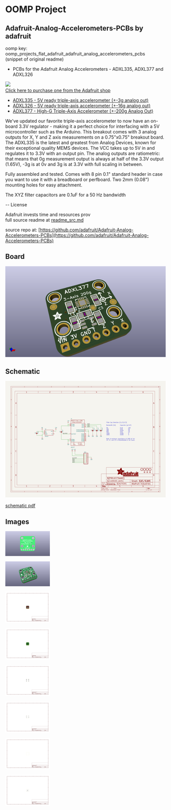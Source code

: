 # OOMP Project  
## Adafruit-Analog-Accelerometers-PCBs  by adafruit  
  
oomp key: oomp_projects_flat_adafruit_adafruit_analog_accelerometers_pcbs  
(snippet of original readme)  
  
- PCBs for the Adafruit Analog Accelerometers - ADXL335, ADXL377 and ADXL326  
  
<a href="http://www.adafruit.com/products/163"><img src="assets/image.jpg?raw=true" width="500px"><br/>Click here to purchase one from the Adafruit shop</a>  
  
* [ADXL335 - 5V ready triple-axis accelerometer (+-3g analog out)](https://www.adafruit.com/products/163)  
* [ADXL326 - 5V ready triple-axis accelerometer (+-16g analog out)](https://www.adafruit.com/product/1018)  
* [ADXL377 - High-G Triple-Axis Accelerometer (+-200g Analog Out)](https://www.adafruit.com/product/1413)  
  
We've updated our favorite triple-axis accelerometer to now have an on-board 3.3V regulator - making it a perfect choice for interfacing with a 5V microcontroller such as the Arduino. This breakout comes with 3 analog outputs for X, Y and Z axis measurements on a 0.75"x0.75" breakout board. The ADXL335 is the latest and greatest from Analog Devices, known for their exceptional quality MEMS devices. The VCC takes up to 5V in and regulates it to 3.3V with an output pin. The analog outputs are ratiometric: that means that 0g measurement output is always at half of the 3.3V output (1.65V), -3g is at 0v and 3g is at 3.3V with full scaling in between.  
  
Fully assembled and tested. Comes with 8 pin 0.1" standard header in case you want to use it with a breadboard or perfboard. Two 2mm (0.08") mounting holes for easy attachment.  
  
The XYZ filter capacitors are 0.1uF for a 50 Hz bandwidth  
  
-- License  
  
Adafruit invests time and resources prov  
  full source readme at [readme_src.md](readme_src.md)  
  
source repo at: [https://github.com/adafruit/Adafruit-Analog-Accelerometers-PCBs](https://github.com/adafruit/Adafruit-Analog-Accelerometers-PCBs)  
## Board  
  
[![working_3d.png](working_3d_600.png)](working_3d.png)  
## Schematic  
  
[![working_schematic.png](working_schematic_600.png)](working_schematic.png)  
  
[schematic pdf](working_schematic.pdf)  
## Images  
  
[![working_3D_bottom.png](working_3D_bottom_140.png)](working_3D_bottom.png)  
  
[![working_3D_top.png](working_3D_top_140.png)](working_3D_top.png)  
  
[![working_assembly_page_01.png](working_assembly_page_01_140.png)](working_assembly_page_01.png)  
  
[![working_assembly_page_02.png](working_assembly_page_02_140.png)](working_assembly_page_02.png)  
  
[![working_assembly_page_03.png](working_assembly_page_03_140.png)](working_assembly_page_03.png)  
  
[![working_assembly_page_04.png](working_assembly_page_04_140.png)](working_assembly_page_04.png)  
  
[![working_assembly_page_05.png](working_assembly_page_05_140.png)](working_assembly_page_05.png)  
  
[![working_assembly_page_06.png](working_assembly_page_06_140.png)](working_assembly_page_06.png)  
